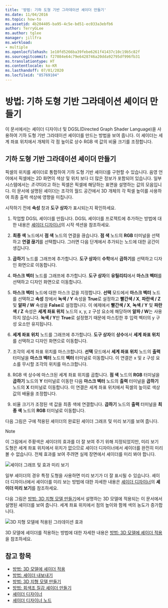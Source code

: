 ```yaml
---
title: '방법: 기하 도형 기반 그라데이션 셰이더 만들기'
ms.date: 11/04/2016
ms.topic: how-to
ms.assetid: 4b204405-ba95-4c5e-bd51-ec033a3ebfb6
author: TerryGLee
ms.author: tglee
manager: jillfra
ms.workload:
- multiple
ms.openlocfilehash: 1e10fd5266ba39febe6261f41437c10c19b5c82f
ms.sourcegitcommit: f27084e64c79e6428746a20dda92795df996fb31
ms.translationtype: HT
ms.contentlocale: ko-KR
ms.lasthandoff: 07/01/2020
ms.locfileid: "85769104"
---
```

# <a name="how-to-create-a-geometry-based-gradient-shader"></a>방법: 기하 도형 기반 그라데이션 셰이더 만들기

이 문서에서는 셰이더 디자이너 및 DGSL(Directed Graph Shader Language)을 사용하여 기하 도형 기반 그라데이션 셰이더를 만드는 방법을 보여 줍니다. 이 셰이더는 세계 좌표 위치에서 개체의 각 점 높이로 상수 RGB 색 값의 비율 크기를 조정합니다.

## <a name="create-a-geometry-based-gradient-shader"></a>기하 도형 기반 그라데이션 셰이더 만들기

픽셀의 위치를 셰이더로 통합하여 기하 도형 기반 셰이더를 구현할 수 있습니다. 음영 언어에서 픽셀에는 2D 화면의 색상 및 위치 보다 더 많은 정보가 포함되어 있습니다. 일부 시스템에서는 *조각*이라고 하는 픽셀은 픽셀에 해당하는 표면을 설명하는 값의 모음입니다. 이 문서에 설명된 셰이더는 조각의 월드 공간에서 3D 개체의 각 픽셀 높이를 사용하여 최종 출력 색상에 영향을 미칩니다.

시작하기 전에 **속성** 창과 **도구 상자**가 표시되는지 확인하세요.

1. 작업할 DGSL 셰이더를 만듭니다. DGSL 셰이더를 프로젝트에 추가하는 방법에 대한 내용은 [셰이더 디자이너](../designers/shader-designer.md)의 시작 섹션을 참조하세요.

2. **최종 색** 노드에서 **점 색** 노드의 연결을 끊습니다. **점 색** 노드의 **RGB** 터미널을 선택하고 **연결 끊기**를 선택합니다. 그러면 다음 단계에서 추가되는 노드에 대한 공간이 생깁니다.

3. **곱하기** 노드를 그래프에 추가합니다. **도구 상자**의 **수학**에서 **곱하기**를 선택하고 디자인 화면으로 이동합니다.

4. **마스크 벡터** 노드를 그래프에 추가합니다. **도구 상자**의 **유틸리티**에서 **마스크 벡터**를 선택하고 디자인 화면으로 이동합니다.

5. **마스크 벡터** 노드에 대한 마스크 값을 지정합니다. **선택** 모드에서 **마스크 벡터** 노드를 선택하고 **속성** 창에서 **녹색 / Y** 속성을 **True**로 설정하고 **빨간색 / X**, **파란색 / Z** 및 **알파 / W** 속성을 **False**로 설정합니다. 이 예제에서 **빨간색 / X**, **녹색 / Y** 및 **파란색 / Z** 속성은 **세계 좌표 위치** 노드의 x, y, z 구성 요소에 해당하며 **알파 / W**는 사용하지 않습니다. **녹색 / Y**만 **True**로 설정했기 때문에 마스킹한 후 입력 벡터의 y 구성 요소만 유지됩니다.

6. **세계 좌표 위치** 노드를 그래프에 추가합니다. **도구 상자**의 **상수**에서 **세계 좌표 위치**를 선택하고 디자인 화면으로 이동합니다.

7. 조각의 세계 좌표 위치를 마스크합니다. **선택** 모드에서 **세계 좌표 위치** 노드의 **출력** 터미널을 **마스크 벡터** 노드의 **벡터** 터미널로 이동합니다. 이 연결은 x 및 z 구성 요소를 무시할 조각의 위치를 마스크합니다.

8. RGB 색 상수에 마스크된 세계 좌표 위치를 곱합니다. **점 색** 노드의 **RGB** 터미널을 **곱하기** 노드의 **Y** 터미널로 이동한 다음 **마스크 벡터** 노드의 **출력** 터미널을 **곱하기** 노드의 **X** 터미널로 이동합니다. 이 연결은 세계 좌표 위치에서 픽셀의 높이로 색상 값의 배율을 조정합니다.

9. 비율 크기가 조정된 색 값을 최종 색에 연결합니다. **곱하기** 노드의 **출력** 터미널을 **최종 색** 노드의 **RGB** 터미널로 이동합니다.

다음 그림은 구에 적용된 셰이더의 완료된 셰이더 그래프 및 미리 보기를 보여 줍니다.

> [!NOTE]
> 이 그림에서 주황색은 셰이더의 효과를 더 잘 보여 주기 위해 지정되었지만, 미리 보기 도형은 세계 좌표 위치에서 위치가 없으므로 셰이더 디자이너에서 셰이더를 완전히 미리 볼 수 없습니다. 전체 효과를 보여 주려면 실제 장면에서 셰이더를 미리 봐야 합니다.

![셰이더 그래프 및 효과 미리 보기](../designers/media/digit-gradient-effect-graph.png)

일부 셰이더의 경우 특정 도형을 사용하면 미리 보기가 더 잘 표시될 수 있습니다. 셰이더 디자이너에서 셰이더를 미리 보는 방법에 대한 자세한 내용은 [셰이더 디자이너](../designers/shader-designer.md)의 **셰이더 미리 보기**를 참조하세요.

다음 그림은 [방법: 3D 지형 모델 만들기](../designers/how-to-model-3-d-terrain.md)에서 설명하는 3D 모델에 적용되는 이 문서에서 설명된 셰이더를 보여 줍니다. 세계 좌표 위치에서 점의 높이와 함께 색의 농도가 증가합니다.

![3D 지형 모델에 적용된 그라데이션 효과](../designers/media/digit-gradient-effect-result.png)

3D 모델에 셰이더를 적용하는 방법에 대한 자세한 내용은 [방법: 3D 모델에 셰이더 적용](../designers/how-to-apply-a-shader-to-a-3-d-model.md)을 참조하세요.

## <a name="see-also"></a>참고 항목

- [방법: 3D 모델에 셰이더 적용](../designers/how-to-apply-a-shader-to-a-3-d-model.md)
- [방법: 셰이더 내보내기](../designers/how-to-export-a-shader.md)
- [방법: 3D 지형 모델 만들기](../designers/how-to-model-3-d-terrain.md)
- [방법: 회색조 질감 셰이더 만들기](../designers/how-to-create-a-grayscale-texture-shader.md)
- [셰이더 디자이너](../designers/shader-designer.md)
- [셰이더 디자이너 노드](../designers/shader-designer-nodes.md)
